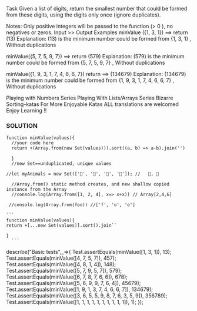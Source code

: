 
Task
Given a list of digits, return the smallest number that could be formed from these digits, using the digits only once (ignore duplicates).

Notes:
Only positive integers will be passed to the function (> 0 ), no negatives or zeros.
Input >> Output Examples
minValue ({1, 3, 1})  ==> return (13)
Explanation:
(13) is the minimum number could be formed from {1, 3, 1} , Without duplications

minValue({5, 7, 5, 9, 7})  ==> return (579)
Explanation:
(579) is the minimum number could be formed from {5, 7, 5, 9, 7} , Without duplications

minValue({1, 9, 3, 1, 7, 4, 6, 6, 7}) return  ==> (134679)
Explanation:
(134679) is the minimum number could be formed from {1, 9, 3, 1, 7, 4, 6, 6, 7} , Without duplications

Playing with Numbers Series
Playing With Lists/Arrays Series
Bizarre Sorting-katas
For More Enjoyable Katas
ALL translations are welcomed
Enjoy Learning !!







### SOLUTION 
```
function minValue(values){
  //your code here
  return +(Array.from(new Set(values))).sort((a, b) => a-b).join('')
  
  }
  //new Set==unduplicated, unique values
  
//let myAnimals = new Set(['🐷', '🐢', '🐷', '🐷']); //   🐷, 🐢
  
  //Array.from() static method creates, and new shallow copied instance from the Array
  //console.log(Array.from([1, 2, 4], x=> x+x)) // Array[2,4,6]
  
 //console.log(Array.from(foo)) //['f', 'o', 'o']
  ```
  
  
    ```
    function minValue(values){
    return +[...new Set(values)].sort().join``
    
    }
      ```
describe("Basic tests",_=>{
  Test.assertEquals(minValue([1, 3, 1]), 13);
  Test.assertEquals(minValue([4, 7, 5, 7]), 457);
  Test.assertEquals(minValue([4, 8, 1, 4]), 148);
  Test.assertEquals(minValue([5, 7, 9, 5, 7]), 579);
  Test.assertEquals(minValue([6, 7, 8, 7, 6, 6]), 678);
  Test.assertEquals(minValue([5, 6, 9, 9, 7, 6, 4]), 45679);
  Test.assertEquals(minValue([1, 9, 1, 3, 7, 4, 6, 6, 7]), 134679);
  Test.assertEquals(minValue([3, 6, 5, 5, 9, 8, 7, 6, 3, 5, 9]), 356789);
  Test.assertEquals(minValue([1, 1, 1, 1, 1, 1, 1, 1, 1, 1]), 1);
});
